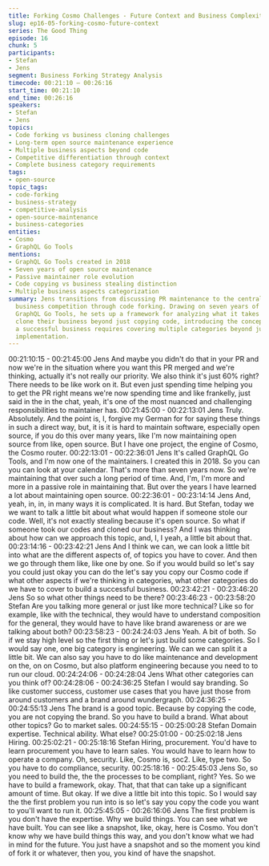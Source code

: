 ```yaml
---
title: Forking Cosmo Challenges - Future Context and Business Complexity
slug: ep16-05-forking-cosmo-future-context
series: The Good Thing
episode: 16
chunk: 5
participants:
- Stefan
- Jens
segment: Business Forking Strategy Analysis
timecode: 00:21:10 – 00:26:16
start_time: 00:21:10
end_time: 00:26:16
speakers:
- Stefan
- Jens
topics:
- Code forking vs business cloning challenges
- Long-term open source maintenance experience
- Multiple business aspects beyond code
- Competitive differentiation through context
- Complete business category requirements
tags:
- open-source
topic_tags:
- code-forking
- business-strategy
- competitive-analysis
- open-source-maintenance
- business-categories
entities:
- Cosmo
- GraphQL Go Tools
mentions:
- GraphQL Go Tools created in 2018
- Seven years of open source maintenance
- Passive maintainer role evolution
- Code copying vs business stealing distinction
- Multiple business aspects categorization
summary: Jens transitions from discussing PR maintenance to the central question of
  business competition through code forking. Drawing on seven years of maintaining
  GraphQL Go Tools, he sets up a framework for analyzing what it takes to successfully
  clone their business beyond just copying code, introducing the concept that building
  a successful business requires covering multiple categories beyond just the technical
  implementation.
---
```


00:21:10:15 - 00:21:45:00
Jens
And maybe you didn't do that in your PR and now we're in the situation where you want this PR
merged and we're thinking, actually it's not really our priority. We also think it's just 60% right?
There needs to be like work on it. But even just spending time helping you to get the PR right
means we're now spending time and like frankelly, just said in the in the chat, yeah, it's one of
the most nuanced and challenging responsibilities to maintainer has.
00:21:45:00 - 00:22:13:01
Jens
Truly. Absolutely. And the point is, I, forgive my German for for saying these things in such a
direct way, but, it is it is hard to maintain software, especially open source, if you do this over
many years, like I'm now maintaining open source from like, open source. But I have one
project, the engine of Cosmo, the Cosmo router.
00:22:13:01 - 00:22:36:01
Jens
It's called GraphQL Go Tools, and I'm now one of the maintainers. I created this in 2018. So you
can you can look at your calendar. That's more than seven years now. So we're maintaining that
over such a long period of time. And, I'm, I'm more and more in a passive role in maintaining
that. But over the years I have learned a lot about maintaining open source.
00:22:36:01 - 00:23:14:14
Jens
And, yeah, in, in, in many ways it is complicated. It is hard. But Stefan, today we we want to talk
a little bit about what would happen if someone stole our code. Well, it's not exactly stealing
because it's open source. So what if someone took our codes and cloned our business? And I
was thinking about how can we approach this topic, and, I, I yeah, a little bit about that.
00:23:14:16 - 00:23:42:21
Jens
And I think we can, we can look a little bit into what are the different aspects of, of topics you
have to cover. And then we go through them like, like one by one. So if you would build so let's
say you could just okay you can do the let's say you copy our Cosmo code if what other aspects
if we're thinking in categories, what other categories do we have to cover to build a successful
business.
00:23:42:21 - 00:23:46:20
Jens
So so what other things need to be there?
00:23:46:23 - 00:23:58:20
Stefan
Are you talking more general or just like more technical? Like so for example, like with the
technical, they would have to understand composition for the general, they would have to have
like brand awareness or are we talking about both?
00:23:58:23 - 00:24:24:03
Jens
Yeah. A bit of both. So if we stay high level so the first thing or let's just build some categories.
So I would say one, one big category is engineering. We can we can split it a little bit. We can
also say you have to do like maintenance and development on the, on on Cosmo, but also
platform engineering because you need to to run our cloud.
00:24:24:06 - 00:24:28:04
Jens
What other categories can you think of?
00:24:28:06 - 00:24:36:25
Stefan
I would say branding. So like customer success, customer use cases that you have just those
from around customers and a brand around wundergraph.
00:24:36:25 - 00:24:55:13
Jens
The brand is a good topic. Because by copying the code, you are not copying the brand. So you
have to build a brand. What about other topics? Go to market sales.
00:24:55:15 - 00:25:00:28
Stefan
Domain expertise. Technical ability. What else?
00:25:01:00 - 00:25:02:18
Jens
Hiring.
00:25:02:21 - 00:25:18:16
Stefan
Hiring, procurement. You'd have to learn procurement you have to learn sales. You would have
to learn how to operate a company. Oh, security. Like, Cosmo is, soc2. Like, type two. So you
have to do compliance, security.
00:25:18:16 - 00:25:45:03
Jens
So, so you need to build the, the the processes to be compliant, right? Yes. So we have to build
a framework, okay. That, that that can take up a significant amount of time. But okay. If we dive
a little bit into this topic. So I would say the the first problem you run into is so let's say you copy
the code you want to you'll want to run it.
00:25:45:05 - 00:26:16:06
Jens
The first problem is you don't have the expertise. Why we build things. You can see what we
have built. You can see like a snapshot, like, okay, here is Cosmo. You don't know why we have
build things this way, and you don't know what we had in mind for the future. You just have a
snapshot and so the moment you kind of fork it or whatever, then you, you kind of have the
snapshot.